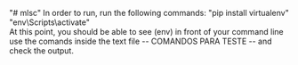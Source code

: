 "# mlsc" 
In order to run, run the following commands:
"pip install virtualenv" 
"env\Scripts\activate"  
At this point, you should be able to see (env) in front of your command line
use the comands inside the text file -- COMANDOS PARA TESTE -- and check the output. 
